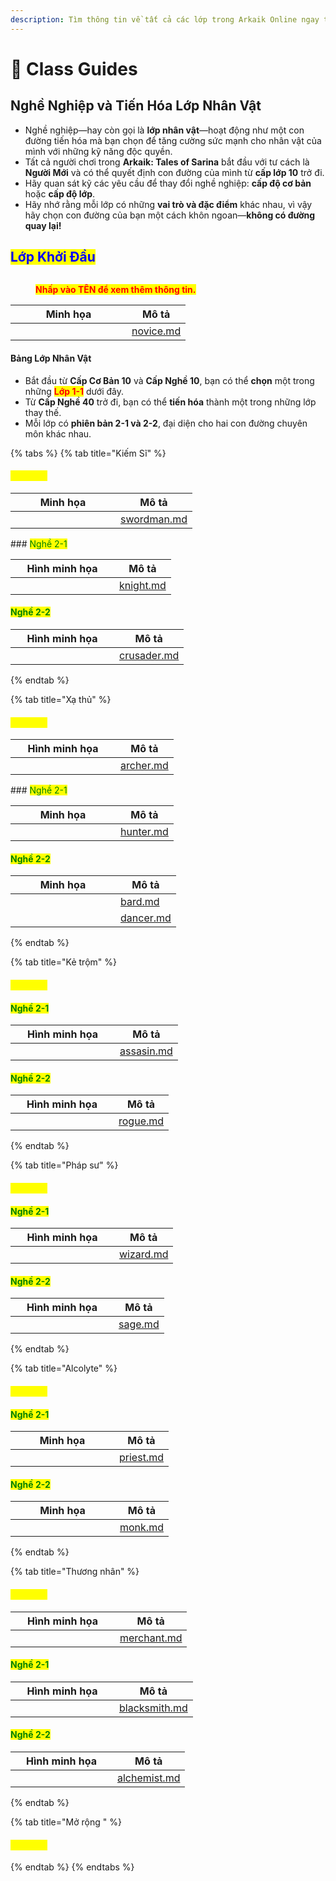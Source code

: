 ```yaml
---
description: Tìm thông tin về tất cả các lớp trong Arkaik Online ngay tại đây!
---
```


# 📗 Class Guides

## **Nghề Nghiệp và Tiến Hóa Lớp Nhân Vật**

* Nghề nghiệp—hay còn gọi là **lớp nhân vật**—hoạt động như một con đường tiến hóa mà bạn chọn để tăng cường sức mạnh cho nhân vật của mình với những kỹ năng độc quyền.
* Tất cả người chơi trong **Arkaik: Tales of Sarina** bắt đầu với tư cách là **Người Mới** và có thể quyết định con đường của mình từ **cấp lớp 10** trở đi.
* Hãy quan sát kỹ các yêu cầu để thay đổi nghề nghiệp: **cấp độ cơ bản** hoặc **cấp độ lớp**.
* Hãy nhớ rằng mỗi lớp có những **vai trò và đặc điểm** khác nhau, vì vậy hãy chọn con đường của bạn một cách khôn ngoan—**không có đường quay lại!**

## <mark style="color:blue;">**Lớp Khởi Đầu**</mark>

<figure><img src="../../.gitbook/assets/0000000.gif" alt=""><figcaption><p><mark style="color:red;"><strong>Nhấp vào TÊN để xem thêm thông tin.</strong></mark></p></figcaption></figure>

<table><thead><tr><th width="170">Minh họa</th><th data-type="content-ref">Mô tả</th></tr></thead><tbody><tr><td><img src="../../.gitbook/assets/100px-Aprendizessprite (1).png" alt=""></td><td><a href="novice.md">novice.md</a></td></tr></tbody></table>

#### **Bảng Lớp Nhân Vật**

* Bắt đầu từ **Cấp Cơ Bản 10** và **Cấp Nghề 10**, bạn có thể **chọn** một trong những <mark style="color:red;">**Lớp 1-1**</mark> dưới đây.
* Từ **Cấp Nghề 40** trở đi, bạn có thể **tiến hóa** thành một trong những lớp thay thế.
* Mỗi lớp có **phiên bản 2-1 và 2-2**, đại diện cho hai con đường chuyên môn khác nhau.

{% tabs %}
{% tab title="Kiếm Sĩ" %}
#### <mark style="color:yellow;">Nghề 1-1</mark>

<table><thead><tr><th width="152">Minh họa</th><th data-type="content-ref">Mô tả</th></tr></thead><tbody><tr><td><img src="../../.gitbook/assets/100px-Espadachinssprite.png" alt="" data-size="original"></td><td><a href="swordman.md">swordman.md</a></td></tr></tbody></table>

\### <mark style="color:green;">Nghề 2-1</mark>

<table><thead><tr><th width="150">Hình minh họa</th><th data-type="content-ref">Mô tả</th></tr></thead><tbody><tr><td><img src="../../.gitbook/assets/100px-Cavaleirossprite.png" alt=""></td><td><a href="knight.md">knight.md</a></td></tr></tbody></table>

#### <mark style="color:green;">Nghề 2-2</mark>

<table><thead><tr><th width="150">Hình minh họa</th><th data-type="content-ref">Mô tả</th></tr></thead><tbody><tr><td><img src="../../.gitbook/assets/100px-Templáriossprite.png" alt=""></td><td><a href="crusader.md">crusader.md</a></td></tr></tbody></table>
{% endtab %}

{% tab title="Xạ thủ" %}
#### <mark style="color:yellow;">Nghề 1-1</mark>

<table><thead><tr><th width="152">Hình minh họa</th><th data-type="content-ref">Mô tả</th></tr></thead><tbody><tr><td><img src="../../.gitbook/assets/100px-Arqueirossprite.png" alt=""></td><td><a href="archer.md">archer.md</a></td></tr></tbody></table>

\### <mark style="color:green;">Nghề 2-1</mark>

<table><thead><tr><th width="152">Minh họa</th><th data-type="content-ref">Mô tả</th></tr></thead><tbody><tr><td><img src="../../.gitbook/assets/100px-Caçadoressprite.png" alt=""></td><td><a href="hunter.md">hunter.md</a></td></tr></tbody></table>

#### <mark style="color:green;">Nghề 2-2</mark>

<table><thead><tr><th width="152">Minh họa</th><th data-type="content-ref">Mô tả</th></tr></thead><tbody><tr><td><img src="../../.gitbook/assets/100px-Bardossprite.png" alt=""></td><td><a href="bard.md">bard.md</a></td></tr><tr><td><img src="../../.gitbook/assets/100px-Odaliscassprite.png" alt=""></td><td><a href="dancer.md">dancer.md</a></td></tr></tbody></table>
{% endtab %}

{% tab title="Kẻ trộm" %}
#### <mark style="color:yellow;">Nghề 1-1</mark>

#### <mark style="color:green;">Nghề 2-1</mark>

<table><thead><tr><th width="151">Hình minh họa</th><th data-type="content-ref">Mô tả</th></tr></thead><tbody><tr><td><img src="../../.gitbook/assets/100px-Mercenáriossprite.png" alt=""></td><td><a href="assasin.md">assasin.md</a></td></tr></tbody></table>

#### <mark style="color:green;">Nghề 2-2</mark>

<table><thead><tr><th width="149">Hình minh họa</th><th data-type="content-ref">Mô tả</th></tr></thead><tbody><tr><td><img src="../../.gitbook/assets/100px-Arruaceirossprite.png" alt=""></td><td><a href="rogue.md">rogue.md</a></td></tr></tbody></table>
{% endtab %}

{% tab title="Pháp sư" %}
#### <mark style="color:yellow;">Nghề 1-1</mark>

#### <mark style="color:green;">Nghề 2-1</mark>

<table><thead><tr><th width="150">Hình minh họa</th><th data-type="content-ref">Mô tả</th></tr></thead><tbody><tr><td><img src="../../.gitbook/assets/100px-Bruxossprite.png" alt=""></td><td><a href="wizard.md">wizard.md</a></td></tr></tbody></table>

#### <mark style="color:green;">Nghề 2-2</mark>

<table><thead><tr><th width="149">Hình minh họa</th><th data-type="content-ref">Mô tả</th></tr></thead><tbody><tr><td><img src="../../.gitbook/assets/100px-Sábiossprite.png" alt=""></td><td><a href="sage.md">sage.md</a></td></tr></tbody></table>
{% endtab %}

{% tab title="Alcolyte" %}
#### <mark style="color:yellow;">Nghề 1-1</mark>

#### <mark style="color:green;">Nghề 2-1</mark>

<table><thead><tr><th width="150">Minh họa</th><th data-type="content-ref">Mô tả</th></tr></thead><tbody><tr><td><img src="../../.gitbook/assets/100px-Sacerdotessprite.png" alt=""></td><td><a href="priest.md">priest.md</a></td></tr></tbody></table>

#### <mark style="color:green;">Nghề 2-2</mark>

<table><thead><tr><th width="151">Minh họa</th><th data-type="content-ref">Mô tả</th></tr></thead><tbody><tr><td><img src="../../.gitbook/assets/100px-Mongessprite.png" alt=""></td><td><a href="monk.md">monk.md</a></td></tr></tbody></table>
{% endtab %}

{% tab title="Thương nhân" %}
#### <mark style="color:yellow;">Nghề 1-1</mark>

<table><thead><tr><th width="151">Hình minh họa</th><th data-type="content-ref">Mô tả</th></tr></thead><tbody><tr><td><img src="../../.gitbook/assets/100px-Mercadoressprite.png" alt=""></td><td><a href="merchant.md">merchant.md</a></td></tr></tbody></table>

#### <mark style="color:green;">Nghề 2-1</mark>

<table><thead><tr><th width="150">Hình minh họa</th><th data-type="content-ref">Mô tả</th></tr></thead><tbody><tr><td><img src="../../.gitbook/assets/100px-Ferreirossprite.png" alt=""></td><td><a href="blacksmith.md">blacksmith.md</a></td></tr></tbody></table>

#### <mark style="color:green;">Nghề 2-2</mark>

<table><thead><tr><th width="147">Hình minh họa</th><th data-type="content-ref">Mô tả</th></tr></thead><tbody><tr><td><img src="../../.gitbook/assets/100px-Alquimistassprite.png" alt=""></td><td><a href="alchemist.md">alchemist.md</a></td></tr></tbody></table>
{% endtab %}

{% tab title="Mở rộng " %}
#### <mark style="color:yellow;">Nghề 1-1</mark>
{% endtab %}
{% endtabs %}
